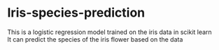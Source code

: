 # Iris-species-prediction

This is a logistic regression model trained on the iris data in scikit learn<br>
It can predict the species of the iris flower based on the data
